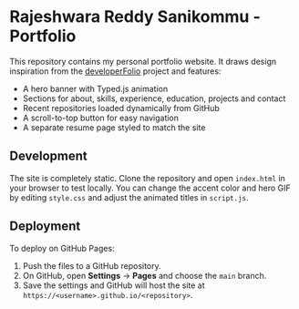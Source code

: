 # Rajeshwara Reddy Sanikommu - Portfolio

This repository contains my personal portfolio website. It draws design inspiration from the [developerFolio](https://github.com/saadpasta/developerFolio) project and features:

- A hero banner with Typed.js animation
- Sections for about, skills, experience, education, projects and contact
- Recent repositories loaded dynamically from GitHub
- A scroll-to-top button for easy navigation
- A separate resume page styled to match the site

## Development

The site is completely static. Clone the repository and open `index.html` in your browser to test locally. You can change the accent color and hero GIF by editing `style.css` and adjust the animated titles in `script.js`.

## Deployment

To deploy on GitHub Pages:
1. Push the files to a GitHub repository.
2. On GitHub, open **Settings** → **Pages** and choose the `main` branch.
3. Save the settings and GitHub will host the site at `https://<username>.github.io/<repository>`.
